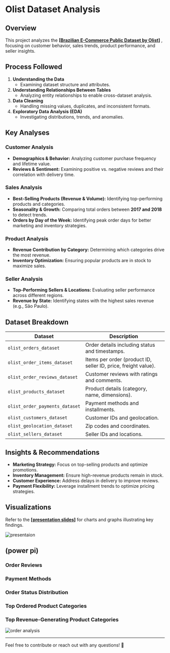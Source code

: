 # Olist Dataset Analysis  

## Overview  
This project analyzes the **[[Brazilian E-Commerce Public Dataset by Olist](https://www.kaggle.com/datasets/olistbr/brazilian-ecommerce`)]** , focusing on customer behavior, sales trends, product performance, and seller insights.  

## Process Followed  
1. **Understanding the Data**  
   - Examining dataset structure and attributes.  
2. **Understanding Relationships Between Tables**  
   - Analyzing entity relationships to enable cross-dataset analysis.  
3. **Data Cleaning**  
   - Handling missing values, duplicates, and inconsistent formats.  
4. **Exploratory Data Analysis (EDA)**  
   - Investigating distributions, trends, and anomalies.  

## Key Analyses  

### Customer Analysis  
- **Demographics & Behavior:** Analyzing customer purchase frequency and lifetime value.  
- **Reviews & Sentiment:** Examining positive vs. negative reviews and their correlation with delivery time.  

### Sales Analysis  
- **Best-Selling Products (Revenue & Volume):** Identifying top-performing products and categories.  
- **Seasonality & Growth:** Comparing total orders between **2017 and 2018** to detect trends.  
- **Orders by Day of the Week:** Identifying peak order days for better marketing and inventory strategies.  

### Product Analysis  
- **Revenue Contribution by Category:** Determining which categories drive the most revenue.  
- **Inventory Optimization:** Ensuring popular products are in stock to maximize sales.  

### Seller Analysis  
- **Top-Performing Sellers & Locations:** Evaluating seller performance across different regions.  
- **Revenue by State:** Identifying states with the highest sales revenue (e.g., São Paulo).  

## Dataset Breakdown  
| Dataset | Description |
|---------|------------|
| `olist_orders_dataset` | Order details including status and timestamps. |
| `olist_order_items_dataset` | Items per order (product ID, seller ID, price, freight value). |
| `olist_order_reviews_dataset` | Customer reviews with ratings and comments. |
| `olist_products_dataset` | Product details (category, name, dimensions). |
| `olist_order_payments_dataset` | Payment methods and installments. |
| `olist_customers_dataset` | Customer IDs and geolocation. |
| `olist_geolocation_dataset` | Zip codes and coordinates. |
| `olist_sellers_dataset` | Seller IDs and locations. |

## Insights & Recommendations  
- **Marketing Strategy:** Focus on top-selling products and optimize promotions.  
- **Inventory Management:** Ensure high-revenue products remain in stock.  
- **Customer Experience:** Address delays in delivery to improve reviews.  
- **Payment Flexibility:** Leverage installment trends to optimize pricing strategies.  

## Visualizations 

Refer to the **[[presentation slides](https://www.canva.com/design/DAGMC5w9X48/qP88fLvHr-JgDLcvO9n0LQ/edit?utm_content=DAGMC5w9X48&utm_campaign=designshare&utm_medium=link2&utm_source=sharebutton)]** for charts and graphs illustrating key findings.  

![ presentaion ](https://github.com/user-attachments/assets/bc6de0c3-f7aa-4840-a36a-71095da21296)


## (power pi)
### Order Reviews 
### Payment Methods
### Order Status Distribution 
### Top Ordered Product Categories  
### Top Revenue-Generating Product Categories
![order analysis](https://github.com/user-attachments/assets/3a6944d2-93a6-4eaa-a033-3c83b5687cef)



---

Feel free to contribute or reach out with any questions! 🚀
